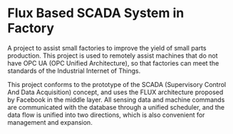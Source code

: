 # Flux Based SCADA System in Factory

A project to assist small factories to improve the yield of small parts production. This project is used to remotely assist machines that do not have OPC UA (OPC Unified Architecture), so that factories can meet the standards of the Industrial Internet of Things.

This project conforms to the prototype of the SCADA (Supervisory Control And Data Acquisition) concept, and uses the FLUX architecture proposed by Facebook in the middle layer. All sensing data and machine commands are communicated with the database through a unified scheduler, and the data flow is unified into two directions, which is also convenient for management and expansion.